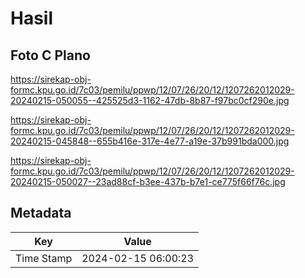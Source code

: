 # Hasil

## Foto C Plano

https://sirekap-obj-formc.kpu.go.id/7c03/pemilu/ppwp/12/07/26/20/12/1207262012029-20240215-050055--425525d3-1162-47db-8b87-f97bc0cf290e.jpg

https://sirekap-obj-formc.kpu.go.id/7c03/pemilu/ppwp/12/07/26/20/12/1207262012029-20240215-045848--655b416e-317e-4e77-a19e-37b991bda000.jpg

https://sirekap-obj-formc.kpu.go.id/7c03/pemilu/ppwp/12/07/26/20/12/1207262012029-20240215-050027--23ad88cf-b3ee-437b-b7e1-ce775f66f76c.jpg


## Metadata

| Key        | Value               |
| ---------- | ------------------- |
| Time Stamp | 2024-02-15 06:00:23 |



